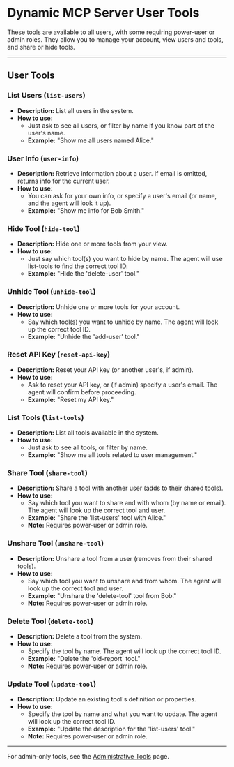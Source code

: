# Dynamic MCP Server User Tools

These tools are available to all users, with some requiring power-user or admin roles. They allow you to manage your account, view users and tools, and share or hide tools.

---

## User Tools

### List Users (`list-users`)

- **Description:** List all users in the system.
- **How to use:**
  - Just ask to see all users, or filter by name if you know part of the user's name.
  - **Example:** "Show me all users named Alice."

### User Info (`user-info`)

- **Description:** Retrieve information about a user. If email is omitted, returns info for the current user.
- **How to use:**
  - You can ask for your own info, or specify a user's email (or name, and the agent will look it up).
  - **Example:** "Show me info for Bob Smith."

### Hide Tool (`hide-tool`)

- **Description:** Hide one or more tools from your view.
- **How to use:**
  - Just say which tool(s) you want to hide by name. The agent will use list-tools to find the correct tool ID.
  - **Example:** "Hide the 'delete-user' tool."

### Unhide Tool (`unhide-tool`)

- **Description:** Unhide one or more tools for your account.
- **How to use:**
  - Say which tool(s) you want to unhide by name. The agent will look up the correct tool ID.
  - **Example:** "Unhide the 'add-user' tool."

### Reset API Key (`reset-api-key`)

- **Description:** Reset your API key (or another user's, if admin).
- **How to use:**
  - Ask to reset your API key, or (if admin) specify a user's email. The agent will confirm before proceeding.
  - **Example:** "Reset my API key."

### List Tools (`list-tools`)

- **Description:** List all tools available in the system.
- **How to use:**
  - Just ask to see all tools, or filter by name.
  - **Example:** "Show me all tools related to user management."

### Share Tool (`share-tool`)

- **Description:** Share a tool with another user (adds to their shared tools).
- **How to use:**
  - Say which tool you want to share and with whom (by name or email). The agent will look up the correct tool and user.
  - **Example:** "Share the 'list-users' tool with Alice."
  - **Note:** Requires power-user or admin role.

### Unshare Tool (`unshare-tool`)

- **Description:** Unshare a tool from a user (removes from their shared tools).
- **How to use:**
  - Say which tool you want to unshare and from whom. The agent will look up the correct tool and user.
  - **Example:** "Unshare the 'delete-tool' tool from Bob."
  - **Note:** Requires power-user or admin role.

### Delete Tool (`delete-tool`)

- **Description:** Delete a tool from the system.
- **How to use:**
  - Specify the tool by name. The agent will look up the correct tool ID.
  - **Example:** "Delete the 'old-report' tool."
  - **Note:** Requires power-user or admin role.

### Update Tool (`update-tool`)

- **Description:** Update an existing tool's definition or properties.
- **How to use:**
  - Specify the tool by name and what you want to update. The agent will look up the correct tool ID.
  - **Example:** "Update the description for the 'list-users' tool."
  - **Note:** Requires power-user or admin role.

---

For admin-only tools, see the [Administrative Tools](Dynamic_MCP_Server_Administrative_Tools.md) page.
